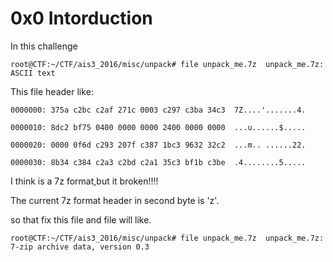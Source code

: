 0x0 Intorduction
================

In this challenge

`root@CTF:~/CTF/ais3_2016/misc/unpack# file unpack_me.7z 
unpack_me.7z: ASCII text`

This file header like:

	0000000: 375a c2bc c2af 271c 0003 c297 c3ba 34c3  7Z....'.......4.

	0000010: 8dc2 bf75 0400 0000 0000 2400 0000 0000  ...u......$.....

	0000020: 0000 0f6d c293 207f c387 1bc3 9632 32c2  ...m.. ......22.

	0000030: 8b34 c384 c2a3 c2bd c2a1 35c3 bf1b c3be  .4........5.....

I think is a 7z format,but it broken!!!!

The current 7z format header in second byte is 'z'.

so that fix this file and file will like.

`root@CTF:~/CTF/ais3_2016/misc/unpack# file unpack_me.7z 
unpack_me.7z: 7-zip archive data, version 0.3`


